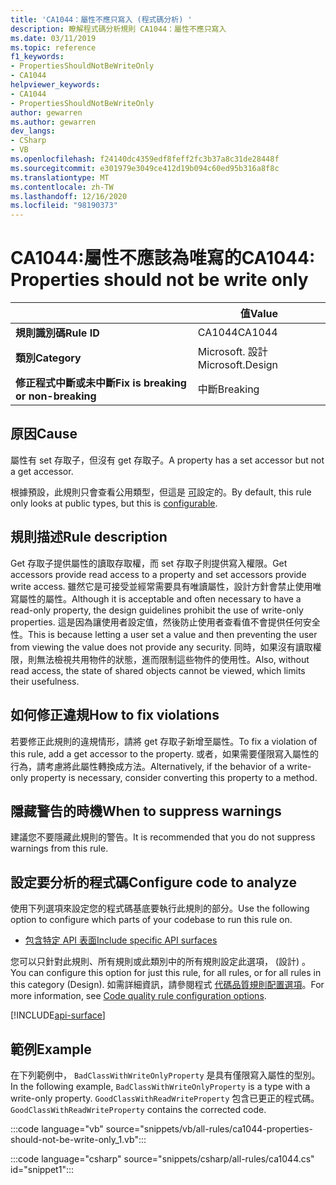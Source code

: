 ```yaml
---
title: 'CA1044：屬性不應只寫入 (程式碼分析) '
description: 瞭解程式碼分析規則 CA1044：屬性不應只寫入
ms.date: 03/11/2019
ms.topic: reference
f1_keywords:
- PropertiesShouldNotBeWriteOnly
- CA1044
helpviewer_keywords:
- CA1044
- PropertiesShouldNotBeWriteOnly
author: gewarren
ms.author: gewarren
dev_langs:
- CSharp
- VB
ms.openlocfilehash: f24140dc4359edf8feff2fc3b37a8c31de28448f
ms.sourcegitcommit: e301979e3049ce412d19b094c60ed95b316a8f8c
ms.translationtype: MT
ms.contentlocale: zh-TW
ms.lasthandoff: 12/16/2020
ms.locfileid: "98190373"
---
```

# <a name="ca1044-properties-should-not-be-write-only"></a><span data-ttu-id="8942d-103">CA1044:屬性不應該為唯寫的</span><span class="sxs-lookup"><span data-stu-id="8942d-103">CA1044: Properties should not be write only</span></span>

| | <span data-ttu-id="8942d-104">值</span><span class="sxs-lookup"><span data-stu-id="8942d-104">Value</span></span> |
|-|-|
| <span data-ttu-id="8942d-105">**規則識別碼**</span><span class="sxs-lookup"><span data-stu-id="8942d-105">**Rule ID**</span></span> |<span data-ttu-id="8942d-106">CA1044</span><span class="sxs-lookup"><span data-stu-id="8942d-106">CA1044</span></span>|
| <span data-ttu-id="8942d-107">**類別**</span><span class="sxs-lookup"><span data-stu-id="8942d-107">**Category**</span></span> |<span data-ttu-id="8942d-108">Microsoft. 設計</span><span class="sxs-lookup"><span data-stu-id="8942d-108">Microsoft.Design</span></span>|
| <span data-ttu-id="8942d-109">**修正程式中斷或未中斷**</span><span class="sxs-lookup"><span data-stu-id="8942d-109">**Fix is breaking or non-breaking**</span></span> |<span data-ttu-id="8942d-110">中斷</span><span class="sxs-lookup"><span data-stu-id="8942d-110">Breaking</span></span>|

## <a name="cause"></a><span data-ttu-id="8942d-111">原因</span><span class="sxs-lookup"><span data-stu-id="8942d-111">Cause</span></span>

<span data-ttu-id="8942d-112">屬性有 set 存取子，但沒有 get 存取子。</span><span class="sxs-lookup"><span data-stu-id="8942d-112">A property has a set accessor but not a get accessor.</span></span>

<span data-ttu-id="8942d-113">根據預設，此規則只會查看公用類型，但這是 [可](#configure-code-to-analyze)設定的。</span><span class="sxs-lookup"><span data-stu-id="8942d-113">By default, this rule only looks at public types, but this is [configurable](#configure-code-to-analyze).</span></span>

## <a name="rule-description"></a><span data-ttu-id="8942d-114">規則描述</span><span class="sxs-lookup"><span data-stu-id="8942d-114">Rule description</span></span>

<span data-ttu-id="8942d-115">Get 存取子提供屬性的讀取存取權，而 set 存取子則提供寫入權限。</span><span class="sxs-lookup"><span data-stu-id="8942d-115">Get accessors provide read access to a property and set accessors provide write access.</span></span> <span data-ttu-id="8942d-116">雖然它是可接受並經常需要具有唯讀屬性，設計方針會禁止使用唯寫屬性的屬性。</span><span class="sxs-lookup"><span data-stu-id="8942d-116">Although it is acceptable and often necessary to have a read-only property, the design guidelines prohibit the use of write-only properties.</span></span> <span data-ttu-id="8942d-117">這是因為讓使用者設定值，然後防止使用者查看值不會提供任何安全性。</span><span class="sxs-lookup"><span data-stu-id="8942d-117">This is because letting a user set a value and then preventing the user from viewing the value does not provide any security.</span></span> <span data-ttu-id="8942d-118">同時，如果沒有讀取權限，則無法檢視共用物件的狀態，進而限制這些物件的使用性。</span><span class="sxs-lookup"><span data-stu-id="8942d-118">Also, without read access, the state of shared objects cannot be viewed, which limits their usefulness.</span></span>

## <a name="how-to-fix-violations"></a><span data-ttu-id="8942d-119">如何修正違規</span><span class="sxs-lookup"><span data-stu-id="8942d-119">How to fix violations</span></span>

<span data-ttu-id="8942d-120">若要修正此規則的違規情形，請將 get 存取子新增至屬性。</span><span class="sxs-lookup"><span data-stu-id="8942d-120">To fix a violation of this rule, add a get accessor to the property.</span></span> <span data-ttu-id="8942d-121">或者，如果需要僅限寫入屬性的行為，請考慮將此屬性轉換成方法。</span><span class="sxs-lookup"><span data-stu-id="8942d-121">Alternatively, if the behavior of a write-only property is necessary, consider converting this property to a method.</span></span>

## <a name="when-to-suppress-warnings"></a><span data-ttu-id="8942d-122">隱藏警告的時機</span><span class="sxs-lookup"><span data-stu-id="8942d-122">When to suppress warnings</span></span>

<span data-ttu-id="8942d-123">建議您不要隱藏此規則的警告。</span><span class="sxs-lookup"><span data-stu-id="8942d-123">It is recommended that you do not suppress warnings from this rule.</span></span>

## <a name="configure-code-to-analyze"></a><span data-ttu-id="8942d-124">設定要分析的程式碼</span><span class="sxs-lookup"><span data-stu-id="8942d-124">Configure code to analyze</span></span>

<span data-ttu-id="8942d-125">使用下列選項來設定您的程式碼基底要執行此規則的部分。</span><span class="sxs-lookup"><span data-stu-id="8942d-125">Use the following option to configure which parts of your codebase to run this rule on.</span></span>

- [<span data-ttu-id="8942d-126">包含特定 API 表面</span><span class="sxs-lookup"><span data-stu-id="8942d-126">Include specific API surfaces</span></span>](#include-specific-api-surfaces)

<span data-ttu-id="8942d-127">您可以只針對此規則、所有規則或此類別中的所有規則設定此選項， (設計) 。</span><span class="sxs-lookup"><span data-stu-id="8942d-127">You can configure this option for just this rule, for all rules, or for all rules in this category (Design).</span></span> <span data-ttu-id="8942d-128">如需詳細資訊，請參閱程式 [代碼品質規則配置選項](../code-quality-rule-options.md)。</span><span class="sxs-lookup"><span data-stu-id="8942d-128">For more information, see [Code quality rule configuration options](../code-quality-rule-options.md).</span></span>

[!INCLUDE[api-surface](~/includes/code-analysis/api-surface.md)]

## <a name="example"></a><span data-ttu-id="8942d-129">範例</span><span class="sxs-lookup"><span data-stu-id="8942d-129">Example</span></span>

<span data-ttu-id="8942d-130">在下列範例中， `BadClassWithWriteOnlyProperty` 是具有僅限寫入屬性的型別。</span><span class="sxs-lookup"><span data-stu-id="8942d-130">In the following example, `BadClassWithWriteOnlyProperty` is a type with a write-only property.</span></span> <span data-ttu-id="8942d-131">`GoodClassWithReadWriteProperty` 包含已更正的程式碼。</span><span class="sxs-lookup"><span data-stu-id="8942d-131">`GoodClassWithReadWriteProperty` contains the corrected code.</span></span>

:::code language="vb" source="snippets/vb/all-rules/ca1044-properties-should-not-be-write-only_1.vb":::

:::code language="csharp" source="snippets/csharp/all-rules/ca1044.cs" id="snippet1":::
